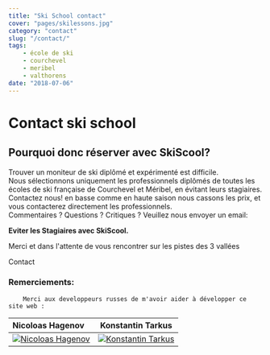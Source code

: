 ```yaml
---
title: "Ski School contact"
cover: "pages/skilessons.jpg"
category: "contact"
slug: "/contact/"
tags:
    - école de ski
    - courchevel
    - meribel
    - valthorens
date: "2018-07-06"
---
```


# Contact ski school

## Pourquoi donc réserver avec SkiScool?

Trouver un moniteur de ski diplômé et expérimenté est difficile.  
Nous sélectionnons uniquement les professionnels diplômés de toutes les écoles de ski française de Courchevel et Méribel, en évitant leurs stagiaires.   
Contactez nous! en basse comme en haute saison nous cassons les prix, et vous contacterez directement les professionnels.   
Commentaires ? Questions ? Critiques ? 
Veuillez nous envoyer un email:

**Eviter les Stagiaires avec SkiScool.**

Merci et dans l'attente de vous rencontrer sur les pistes des 3 vallées

<email href="simon_skiscoolO0Ocom" >Contact</email>
 
### Remerciements:
            
        Merci aux developpeurs russes de m'avoir aider à développer ce site web :
        
| Nicoloas Hagenov | Konstantin Tarkus |
| :-- | :-: |
| [![Nicoloas Hagenov](http://graph.facebook.com/100010587453193/picture?type=large)](https://www.facebook.com/profile.php?id=100010587453193&fref=ts) | [![Konstantin Tarkus](https://pbs.twimg.com/profile_images/916383839609675777/N2nNNxx3_400x400.jpg)](https://twitter.com/koistya?lang=fr) |


